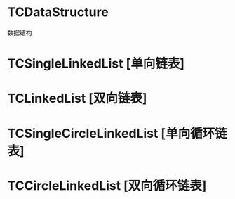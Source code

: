 # TCDataStructure
数据结构

# TCSingleLinkedList [单向链表]
# TCLinkedList [双向链表]
# TCSingleCircleLinkedList [单向循环链表]
# TCCircleLinkedList [双向循环链表]
